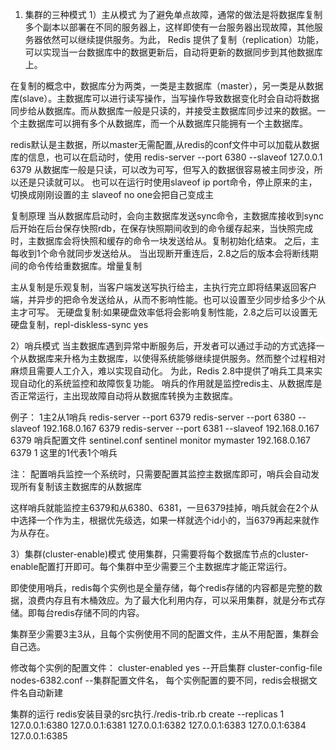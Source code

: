 1. 集群的三种模式
1）主从模式
为了避免单点故障，通常的做法是将数据库复制多个副本以部署在不同的服务器上，这样即使有一台服务器出现故障，其他服务器依然可以继续提供服务。为此， Redis 提供了复制（replication）功能，可以实现当一台数据库中的数据更新后，自动将更新的数据同步到其他数据库上。

在复制的概念中，数据库分为两类，一类是主数据库（master），另一类是从数据库(slave）。主数据库可以进行读写操作，当写操作导致数据变化时会自动将数据同步给从数据库。而从数据库一般是只读的，并接受主数据库同步过来的数据。一个主数据库可以拥有多个从数据库，而一个从数据库只能拥有一个主数据库。

redis默认是主数据，所以master无需配置,从redis的conf文件中可以加载从数据库的信息，也可以在启动时，使用 redis-server --port 6380 --slaveof 127.0.0.1 6379
从数据库一般是只读，可以改为可写，但写入的数据很容易被主同步没，所以还是只读就可以。
也可以在运行时使用slaveof ip port命令，停止原来的主，切换成刚刚设置的主 slaveof no one会把自己变成主

复制原理
当从数据库启动时，会向主数据库发送sync命令，主数据库接收到sync后开始在后台保存快照rdb，在保存快照期间收到的命令缓存起来，当快照完成时，主数据库会将快照和缓存的命令一块发送给从。复制初始化结束。
之后，主每收到1个命令就同步发送给从。
当出现断开重连后，2.8之后的版本会将断线期间的命令传给重数据库。增量复制

主从复制是乐观复制，当客户端发送写执行给主，主执行完立即将结果返回客户端，并异步的把命令发送给从，从而不影响性能。也可以设置至少同步给多少个从主才可写。
无硬盘复制:如果硬盘效率低将会影响复制性能，2.8之后可以设置无硬盘复制，repl-diskless-sync yes



2）哨兵模式
当主数据库遇到异常中断服务后，开发者可以通过手动的方式选择一个从数据库来升格为主数据库，以使得系统能够继续提供服务。然而整个过程相对麻烦且需要人工介入，难以实现自动化。 为此，Redis 2.8中提供了哨兵工具来实现自动化的系统监控和故障恢复功能。
哨兵的作用就是监控redis主、从数据库是否正常运行，主出现故障自动将从数据库转换为主数据库。

例子：
1主2从1哨兵
redis-server --port 6379 
redis-server --port 6380 --slaveof 192.168.0.167 6379 
redis-server --port 6381 --slaveof 192.168.0.167 6379
哨兵配置文件 sentinel.conf 
 sentinel monitor mymaster 192.168.0.167 6379  1
这里的1代表1个哨兵

注：
配置哨兵监控一个系统时，只需要配置其监控主数据库即可，哨兵会自动发现所有复制该主数据库的从数据库

这样哨兵就能监控主6379和从6380、6381，一旦6379挂掉，哨兵就会在2个从中选择一个作为主，根据优先级选，如果一样就选个id小的，当6379再起来就作为从存在。


3）集群(cluster-enable)模式
使用集群，只需要将每个数据库节点的cluster-enable配置打开即可。每个集群中至少需要三个主数据库才能正常运行。

即使使用哨兵，redis每个实例也是全量存储，每个redis存储的内容都是完整的数据，浪费内存且有木桶效应。为了最大化利用内存，可以采用集群，就是分布式存储。即每台redis存储不同的内容。

集群至少需要3主3从，且每个实例使用不同的配置文件，主从不用配置，集群会自己选。

修改每个实例的配置文件：
cluster-enabled yes  --开启集群
cluster-config-file nodes-6382.conf --集群配置文件名，
每个实例配置的要不同，redis会根据文件名自动新建

集群的运行
redis安装目录的src执行./redis-trib.rb create --replicas 1 
127.0.0.1:6380 127.0.0.1:6381 127.0.0.1:6382 
127.0.0.1:6383 127.0.0.1:6384 127.0.0.1:6385





